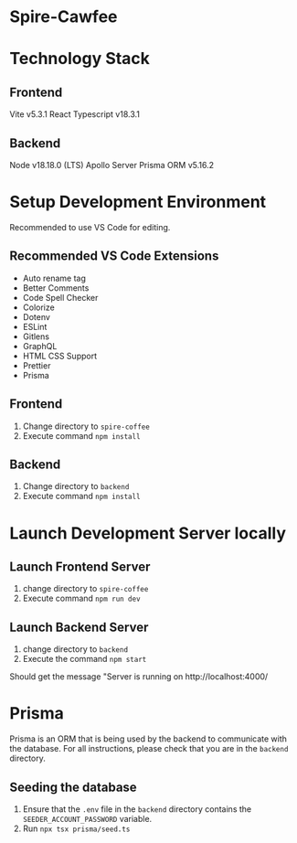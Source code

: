 # Spire-Cawfee

<!-- At some point we want to include a description of the app here -->

# Technology Stack

## Frontend

Vite v5.3.1
React Typescript v18.3.1

## Backend

Node v18.18.0 (LTS)
Apollo Server
Prisma ORM v5.16.2

# Setup Development Environment

Recommended to use VS Code for editing.

## Recommended VS Code Extensions

- Auto rename tag
- Better Comments
- Code Spell Checker
- Colorize
- Dotenv
- ESLint
- Gitlens
- GraphQL
- HTML CSS Support
- Prettier
- Prisma

## Frontend

1. Change directory to `spire-coffee`
2. Execute command `npm install`

## Backend

1. Change directory to `backend`
2. Execute command `npm install`

# Launch Development Server locally

## Launch Frontend Server

1. change directory to `spire-coffee`
2. Execute command `npm run dev`

## Launch Backend Server

1. change directory to `backend`
2. Execute the command `npm start`

Should get the message "Server is running on http://localhost:4000/

# Prisma

Prisma is an ORM that is being used by the backend to communicate with the database. For all instructions, please check that you are in the `backend` directory.

## Seeding the database

1. Ensure that the `.env` file in the `backend` directory contains the `SEEDER_ACCOUNT_PASSWORD` variable.
2. Run `npx tsx prisma/seed.ts`
